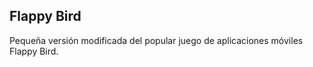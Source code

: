 Flappy Bird
-----------

Pequeña versión modificada del popular juego de aplicaciones móviles Flappy Bird.
